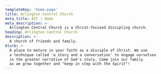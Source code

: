 ```yaml
---
templateKey: 'home-page'
title: Arlington Central Church
meta_title: ACC | Home
meta_description: >-
  Arlington Central Church is a Christ-focused discipling church.
heading: Arlington Central Church
description: >-
  A church of friends and family.
blurb: >-
  A place to mature in your faith as a disciple of Christ. We use
  a technique called 'a story and a conversation' to engage ourselves
  in the greater narrative of God's story. Come join our family
  as we grow together and "keep in step with the Spirit"!
---
```

